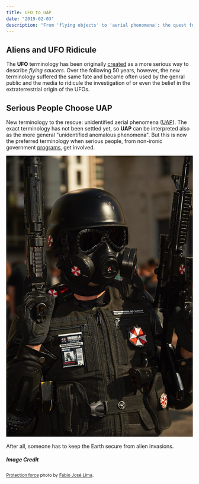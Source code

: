 ```yaml
---
title: UFO to UAP
date: "2019-02-03"
description: "From 'flying objects' to 'aerial phenomena': the quest for aliens continues."
---
```


## Aliens and UFO Ridicule

The **UFO** terminology has been originally [created](../saucer-to-ufo/) as a more serious
way to describe *flying saucers*. Over the following 50 years, however, the new terminology
suffered the same fate and became often used by the genral public and the media to ridicule
the investigation of or even the belief in the extraterrestrial origin of the UFOs.

## Serious People Choose UAP

New terminology to the rescue: unidentified aerial phenomena
([UAP](https://www.scientificamerican.com/article/ufos-uaps-and-craps/)). The exact terminology
has not been settled yet, so **UAP** can be interpreted also as the more
general "unidentified anomalous phenomena". But this is now the preferred terminology when
serious people, from non-ironic government [programs](https://www.politico.com/magazine/story/2017/12/16/pentagon-ufo-search-harry-reid-216111), get involved.

![fighter in tactical uniform](./security.jpg)

After all, someone has to keep the Earth secure from alien invasions.

##### Image Credit

<small>[Protection force](https://unsplash.com/photos/uMFHjRDglGs) photo by [Fábio José Lima](https://unsplash.com/@fabiojpl).</small>
